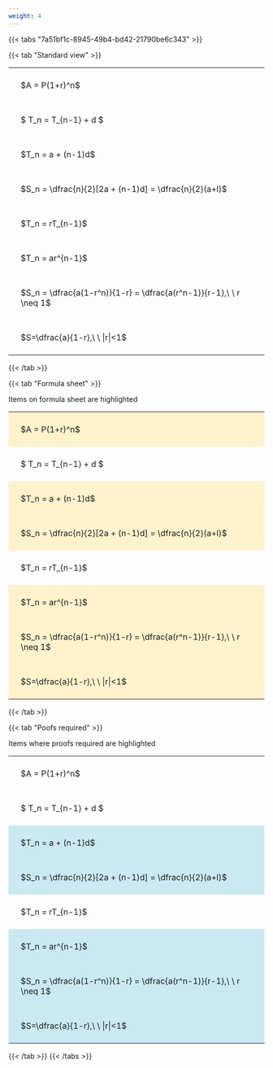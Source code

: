 ```yaml
---
weight: 4
---
```


{{< tabs "7a51bf1c-8945-49b4-bd42-21790be6c343" >}}

{{< tab "Standard view" >}}

<style type="text/css">
#T_a127a th.col_heading {
  text-align: left;
  font-size: 1em;
}
#T_a127a td {
  text-align: left;
  font-size: 1em;
  padding: 1.5em;
}
</style>
<table id="T_a127a">
  <thead>
  </thead>
  <tbody>
    <tr>
      <td id="T_a127a_row0_col0" class="data row0 col0" >$A = P(1+r)^n$</td>
    </tr>
    <tr>
      <td id="T_a127a_row1_col0" class="data row1 col0" >$ T_n = T_{n-1} + d $</td>
    </tr>
    <tr>
      <td id="T_a127a_row2_col0" class="data row2 col0" >$T_n = a + (n-1)d$</td>
    </tr>
    <tr>
      <td id="T_a127a_row3_col0" class="data row3 col0" >$S_n = \dfrac{n}{2}[2a + (n-1)d] = \dfrac{n}{2}(a+l)$</td>
    </tr>
    <tr>
      <td id="T_a127a_row4_col0" class="data row4 col0" >$T_n = rT_{n-1}$</td>
    </tr>
    <tr>
      <td id="T_a127a_row5_col0" class="data row5 col0" >$T_n = ar^{n-1}$</td>
    </tr>
    <tr>
      <td id="T_a127a_row6_col0" class="data row6 col0" >$S_n = \dfrac{a(1-r^n)}{1-r} = \dfrac{a(r^n-1)}{r-1},\ \  r \neq 1$</td>
    </tr>
    <tr>
      <td id="T_a127a_row7_col0" class="data row7 col0" >$S=\dfrac{a}{1-r},\ \ |r|<1$</td>
    </tr>
  </tbody>
</table>
{{< /tab >}}

{{< tab "Formula sheet" >}}

Items on formula sheet are highlighted 
<br>
<style type="text/css">
#T_ecd8e th.col_heading {
  text-align: left;
  font-size: 1em;
}
#T_ecd8e td {
  text-align: left;
  font-size: 1em;
  padding: 1.5em;
}
#T_ecd8e_row0_col0, #T_ecd8e_row2_col0, #T_ecd8e_row3_col0, #T_ecd8e_row5_col0, #T_ecd8e_row6_col0, #T_ecd8e_row7_col0 {
  background-color: rgba(255,194,10, 0.2);
}
#T_ecd8e_row1_col0, #T_ecd8e_row4_col0 {
  background-color: rgba(0,0,0,0);
}
</style>
<table id="T_ecd8e">
  <thead>
  </thead>
  <tbody>
    <tr>
      <td id="T_ecd8e_row0_col0" class="data row0 col0" >$A = P(1+r)^n$</td>
    </tr>
    <tr>
      <td id="T_ecd8e_row1_col0" class="data row1 col0" >$ T_n = T_{n-1} + d $</td>
    </tr>
    <tr>
      <td id="T_ecd8e_row2_col0" class="data row2 col0" >$T_n = a + (n-1)d$</td>
    </tr>
    <tr>
      <td id="T_ecd8e_row3_col0" class="data row3 col0" >$S_n = \dfrac{n}{2}[2a + (n-1)d] = \dfrac{n}{2}(a+l)$</td>
    </tr>
    <tr>
      <td id="T_ecd8e_row4_col0" class="data row4 col0" >$T_n = rT_{n-1}$</td>
    </tr>
    <tr>
      <td id="T_ecd8e_row5_col0" class="data row5 col0" >$T_n = ar^{n-1}$</td>
    </tr>
    <tr>
      <td id="T_ecd8e_row6_col0" class="data row6 col0" >$S_n = \dfrac{a(1-r^n)}{1-r} = \dfrac{a(r^n-1)}{r-1},\ \  r \neq 1$</td>
    </tr>
    <tr>
      <td id="T_ecd8e_row7_col0" class="data row7 col0" >$S=\dfrac{a}{1-r},\ \ |r|<1$</td>
    </tr>
  </tbody>
</table>
{{< /tab >}}

{{< tab "Poofs required" >}}

Items where proofs required are highlighted 
<br>
<style type="text/css">
#T_cd0ba th.col_heading {
  text-align: left;
  font-size: 1em;
}
#T_cd0ba td {
  text-align: left;
  font-size: 1em;
  padding: 1.5em;
}
#T_cd0ba_row0_col0, #T_cd0ba_row1_col0, #T_cd0ba_row4_col0 {
  background-color: rgba(0,0,0,0);
}
#T_cd0ba_row2_col0, #T_cd0ba_row3_col0, #T_cd0ba_row5_col0, #T_cd0ba_row6_col0, #T_cd0ba_row7_col0 {
  background-color: rgba(0,150,200, 0.2);
}
</style>
<table id="T_cd0ba">
  <thead>
  </thead>
  <tbody>
    <tr>
      <td id="T_cd0ba_row0_col0" class="data row0 col0" >$A = P(1+r)^n$</td>
    </tr>
    <tr>
      <td id="T_cd0ba_row1_col0" class="data row1 col0" >$ T_n = T_{n-1} + d $</td>
    </tr>
    <tr>
      <td id="T_cd0ba_row2_col0" class="data row2 col0" >$T_n = a + (n-1)d$</td>
    </tr>
    <tr>
      <td id="T_cd0ba_row3_col0" class="data row3 col0" >$S_n = \dfrac{n}{2}[2a + (n-1)d] = \dfrac{n}{2}(a+l)$</td>
    </tr>
    <tr>
      <td id="T_cd0ba_row4_col0" class="data row4 col0" >$T_n = rT_{n-1}$</td>
    </tr>
    <tr>
      <td id="T_cd0ba_row5_col0" class="data row5 col0" >$T_n = ar^{n-1}$</td>
    </tr>
    <tr>
      <td id="T_cd0ba_row6_col0" class="data row6 col0" >$S_n = \dfrac{a(1-r^n)}{1-r} = \dfrac{a(r^n-1)}{r-1},\ \  r \neq 1$</td>
    </tr>
    <tr>
      <td id="T_cd0ba_row7_col0" class="data row7 col0" >$S=\dfrac{a}{1-r},\ \ |r|<1$</td>
    </tr>
  </tbody>
</table>
{{< /tab >}}
{{< /tabs >}}